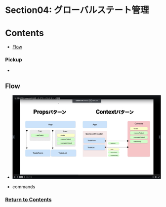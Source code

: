# Section04: グローバルステート管理

<a id = "contents">

# Contents
* [Flow](#flow)

### Pickup
* 


<a id = "flow">

## Flow
* ![Image](../src/images/Section04/init001.png)

* commands

### [Return to Contents](#contents)